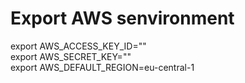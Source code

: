 # Export AWS senvironment
export AWS_ACCESS_KEY_ID=""  
export AWS_SECRET_KEY=""  
export AWS_DEFAULT_REGION=eu-central-1  
